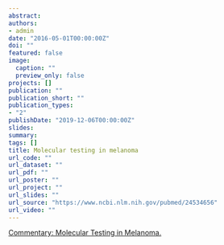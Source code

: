 ```yaml
---
abstract: 
authors:
- admin
date: "2016-05-01T00:00:00Z"
doi: ""
featured: false
image:
  caption: ""
  preview_only: false
projects: []
publication: ""
publication_short: ""
publication_types:
- "2"
publishDate: "2019-12-06T00:00:00Z"
slides: 
summary: 
tags: []
title: Molecular testing in melanoma 
url_code: ""
url_dataset: ""
url_pdf: ""
url_poster: ""
url_project: ""
url_slides: ""
url_source: "https://www.ncbi.nlm.nih.gov/pubmed/24534656"
url_video: ""
---
```


[Commentary: Molecular Testing in Melanoma.](https://www.ncbi.nlm.nih.gov/pubmed/24534656)

